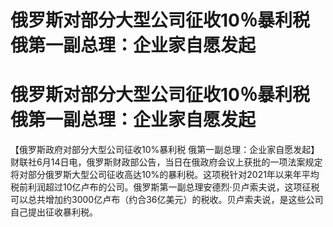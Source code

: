 # 俄罗斯对部分大型公司征收10％暴利税 俄第一副总理：企业家自愿发起

# 俄罗斯对部分大型公司征收10％暴利税 俄第一副总理：企业家自愿发起

【俄罗斯政府对部分大型公司征收10%暴利税
俄第一副总理：企业家自愿发起】财联社6月14日电，俄罗斯财政部公告，当日在俄政府会议上获批的一项法案规定将对部分俄罗斯大型公司征收高达10%的暴利税。这项税针对2021年以来年平均税前利润超过10亿卢布的公司。俄罗斯第一副总理安德烈·贝卢索夫说，这项征税可以总共增加约3000亿卢布（约合36亿美元）的税收。贝卢索夫说，是这些公司自己提出征收暴利税。

